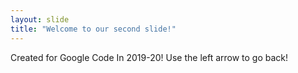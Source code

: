 ```yaml
---
layout: slide
title: "Welcome to our second slide!"
---
```

 Created for Google Code In 2019-20!
Use the left arrow to go back!
